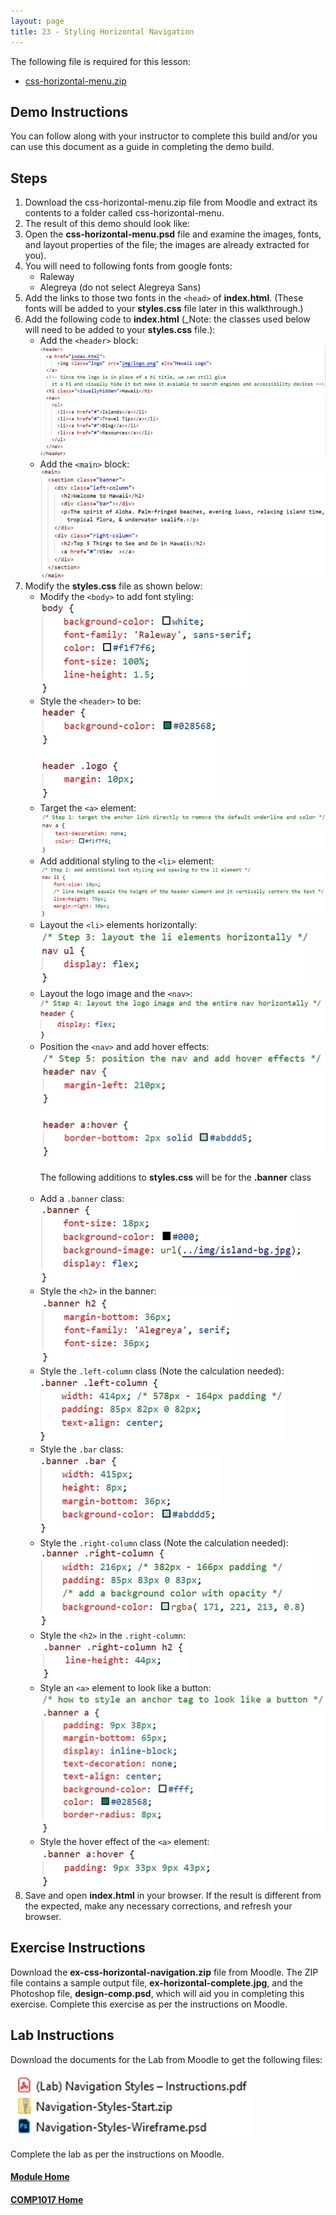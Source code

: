 ```yaml
---
layout: page
title: 23 - Styling Horizontal Navigation
---
```

The following file is required for this lesson:
* [css-horizontal-menu.zip](files/css-horizontal-menu.zip)

## Demo Instructions
You can follow along with your instructor to complete this build and/or you can use this document as a guide in completing the demo build.

## Steps
1. Download the css-horizontal-menu.zip file from Moodle and extract its contents to a folder called css-horizontal-menu.
2. The result of this demo should look like:<br>
3. Open the **css-horizontal-menu.psd** file and examine the images, fonts, and layout properties of the file; the images are already extracted for you).
4. You will need to following fonts from google fonts:
    *  Raleway
    *  Alegreya (do not select Alegreya Sans)
5. Add the links to those two fonts in the `<head>` of **index.html**. (These fonts will be added to your **styles.css** file later in this walkthrough.)
6. Add the following code to **index.html** (_Note: the classes used below will need to be added to your **styles.css** file.):
    *  Add the `<header>` block:<br>
        ![index-code-a](files/index-code-a.jpg)
    *  Add the `<main>` block:<br>
        ![index-code-b](files/index-code-b.jpg)
7. Modify the **styles.css** file as shown below:
    *  Modify the `<body>` to add font styling:<br>
        ![css-styles-a](files/css-styles-a.jpg)
    *  Style the `<header>` to be:<br>
        ![css-styles-b](files/css-styles-b.jpg)
    *  Target the `<a>` element:<br>
        ![css-styles-c](files/css-styles-c.jpg)
    *  Add additional styling to the `<li>` element:<br>
        ![css-styles-d](files/css-styles-d.jpg)
    *  Layout the `<li>` elements horizontally:<br>
       ![css-styles-e](files/css-styles-e.jpg)
    *  Layout the logo image and the `<nav>`:<br>
       ![css-styles-f](files/css-styles-f.jpg)
    *  Position the `<nav>` and add hover effects:<br>
        ![css-styles-g](files/css-styles-g.jpg)<br><br>
        The following additions to <b>styles.css</b> will be for the <b>.banner</b> class<br><br>
    *  Add a `.banner` class:<br>
        ![css-styles-h](files/css-styles-h.jpg)
    *  Style the `<h2>` in the banner:<br>
        ![css-styles-i](files/css-styles-i.jpg)
    *  Style the `.left-column` class (Note the calculation needed):<br>
        ![css-styles-j](files/css-styles-j.jpg)
    *  Style the `.bar` class:<br>
        ![css-styles-k](files/css-styles-k.jpg)
    *  Style the `.right-column` class (Note the calculation needed):<br>
       ![css-styles-l](files/css-styles-l.jpg)
    *  Style the `<h2>` in the `.right-column`:<br>
        ![css-styles-m](files/css-styles-m.jpg)
    *  Style an `<a>` element to look like a button:<br>
        ![css-styles-n](files/css-styles-n.jpg)
    *  Style the hover effect of the `<a>` element:<br>
        ![css-styles-o](files/css-styles-o.jpg)
8. Save and open **index.html** in your browser. If the result is different from the expected, make any necessary corrections, and refresh your browser.

## Exercise Instructions
Download the **ex-css-horizontal-navigation.zip** file from Moodle. The ZIP file contains a sample output file, **ex-horizontal-complete.jpg**, and the Photoshop file, **design-comp.psd**, which will aid you in completing this exercise. Complete this exercise as per the instructions on Moodle.

## Lab Instructions
Download the documents for the Lab from Moodle to get the following files:

![lab-files.jpg](files/lab-files.jpg)

Complete the lab as per the instructions on Moodle.

#### [Module Home](../)
#### [COMP1017 Home](../../)